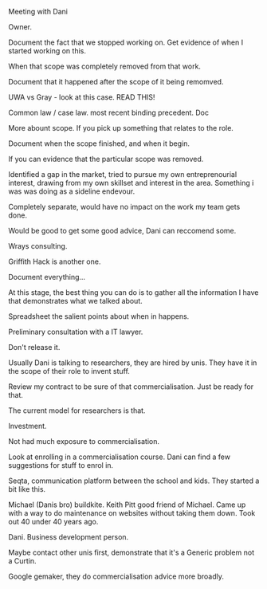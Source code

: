 Meeting with Dani

Owner.

Document the fact that we stopped working on. Get evidence of when I started working on this.

When that scope was completely removed from that work.

Document that it happened after the scope of it being remomved.

UWA vs Gray - look at this case. READ THIS!

Common law / case law. most recent binding precedent. Doc

More abount scope. If you pick up something that relates to the role.

Document when the scope finished, and when it begin.

If you can evidence that the particular scope was removed.

Identified a gap in the market, tried to pursue my own entreprenourial interest, drawing from my own skillset and interest in the area. Something i was was doing as a sideline endevour.

Completely separate, would have no impact on the work my team gets done.

Would be good to get some good advice, Dani can reccomend some.

Wrays consulting.

Griffith Hack is another one.

Document everything...

At this stage, the best thing you can do is to gather all the information I have that demonstrates what we talked about.

Spreadsheet the salient points about when in happens.

Preliminary consultation with a IT lawyer.

Don't release it.

Usually Dani is talking to researchers, they are hired by unis. They have it in the scope of their role to invent stuff.

Review my contract to be sure of that commercialisation. Just be ready for that.

The current model for researchers is that. 

Investment.

Not had much exposure to commercialisation.

Look at enrolling in a commercialisation course. Dani can find a few suggestions for stuff to enrol in.

Seqta, communication platform between the school and kids. They started a bit like this. 

Michael (Danis bro) buildkite. Keith Pitt good friend of Michael. Came up with a way to do maintenance on websites without taking them down. Took out 40 under 40 years ago.

Dani. Business development person.

Maybe contact other unis first, demonstrate that it's a Generic problem not a Curtin.

Google gemaker, they do commercialisation advice more broadly.
